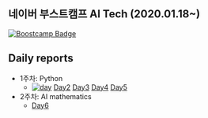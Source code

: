 ## 네이버 부스트캠프 AI Tech (2020.01.18~)

[![Boostcamp Badge](https://img.shields.io/badge/AI-Boostcamp-02c73?style=flat&link=https://philgineer.github.io/)](https://philgineer.github.io/)

## Daily reports
* 1주차: Python
    * [![day](https://img.shields.io/badge/Day1-darkblue)](https://philgineer.github.io/boostcamp-001) [Day2](https://philgineer.github.io/boostcamp-002) [Day3](https://philgineer.github.io/boostcamp-003) [Day4](https://philgineer.github.io/boostcamp-004) [Day5](https://philgineer.github.io/boostcamp-005)
* 2주차: AI mathematics
    * [Day6](https://philgineer.github.io/boostcamp-006)
